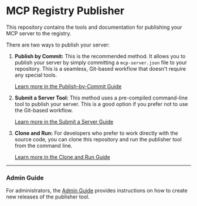 # MCP Registry Publisher

This repository contains the tools and documentation for publishing your MCP server to the registry.

There are two ways to publish your server:

1.  **Publish by Commit:** This is the recommended method. It allows you to publish your server by simply committing a `mcp-server.json` file to your repository. This is a seamless, Git-based workflow that doesn't require any special tools.

    [Learn more in the Publish-by-Commit Guide](./PublishByCommitGuide.md)

2.  **Submit a Server Tool:** This method uses a pre-compiled command-line tool to publish your server. This is a good option if you prefer not to use the Git-based workflow.

    [Learn more in the Submit a Server Guide](./SubmitAServerGuide.md)

3.  **Clone and Run:** For developers who prefer to work directly with the source code, you can clone this repository and run the publisher tool from the command line.

    [Learn more in the Clone and Run Guide](./CloneAndRunGuide.md)

---

### Admin Guide

For administrators, the [Admin Guide](./AdminGuide.md) provides instructions on how to create new releases of the publisher tool.
